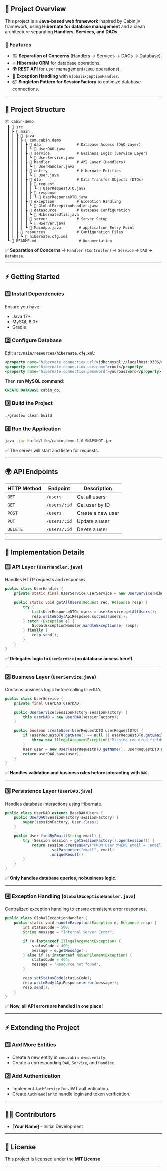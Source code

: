 ## **🚀 Project Overview**
This project is a **Java-based web framework** inspired by Cabin.jv framework, using **Hibernate for database management** and a clean architecture separating **Handlers, Services, and DAOs**.

### **🔹 Features**
- 🏗 **Separation of Concerns** (Handlers → Services → DAOs → Database).
- 🔥 **Hibernate ORM** for database operations.
- 🌍 **REST API** for user management (`CRUD` operations).
- 🔧 **Exception Handling** with `GlobalExceptionHandler`.
- 📦 **Singleton Pattern for SessionFactory** to optimize database connections.

---

## **📂 Project Structure**
```
📦 cabin-demo
 ┣ 📂 src
 ┃ ┣ 📂 main
 ┃ ┃ ┣ 📂 java
 ┃ ┃ ┃ ┣ 📂 com.cabin.demo
 ┃ ┃ ┃ ┃ ┣ 📂 dao                # Database Access (DAO Layer)
 ┃ ┃ ┃ ┃ ┃ ┗ 📜 UserDAO.java
 ┃ ┃ ┃ ┃ ┣ 📂 service            # Business Logic (Service Layer)
 ┃ ┃ ┃ ┃ ┃ ┗ 📜 UserService.java
 ┃ ┃ ┃ ┃ ┣ 📂 handler            # API Layer (Handlers)
 ┃ ┃ ┃ ┃ ┃ ┗ 📜 UserHandler.java
 ┃ ┃ ┃ ┃ ┣ 📂 entity             # Hibernate Entities
 ┃ ┃ ┃ ┃ ┃ ┗ 📜 User.java
 ┃ ┃ ┃ ┃ ┣ 📂 dto                # Data Transfer Objects (DTOs)
 ┃ ┃ ┃ ┃ ┃ ┣ 📂 request
 ┃ ┃ ┃ ┃ ┃ ┃ ┗ 📜 UserRequestDTO.java
 ┃ ┃ ┃ ┃ ┃ ┣ 📂 response
 ┃ ┃ ┃ ┃ ┃ ┃ ┗ 📜 UserResponseDTO.java
 ┃ ┃ ┃ ┃ ┣ 📂 exception          # Exception Handling
 ┃ ┃ ┃ ┃ ┃ ┗ 📜 GlobalExceptionHandler.java
 ┃ ┃ ┃ ┃ ┣ 📂 datasource         # Database Configuration
 ┃ ┃ ┃ ┃ ┃ ┗ 📜 HibernateUtil.java
 ┃ ┃ ┃ ┃ ┣ 📂 server             # Server Setup
 ┃ ┃ ┃ ┃ ┃ ┗ 📜 HServer.java
 ┃ ┃ ┃ ┃ ┗ 📜 MainApp.java        # Application Entry Point
 ┃ ┃ ┣ 📂 resources              # Configuration Files
 ┃ ┃ ┃ ┗ 📜 hibernate.cfg.xml
 ┗ 📜 README.md                   # Documentation
```
✅ **Separation of Concerns** → `Handler (Controller)` → `Service` → `DAO` → `Database`.

---

## **⚡️ Getting Started**
### **1️⃣ Install Dependencies**
Ensure you have:
- Java 17+
- MySQL 8.0+
- Gradle

### **2️⃣ Configure Database**
Edit **`src/main/resources/hibernate.cfg.xml`**:
```xml
<property name="hibernate.connection.url">jdbc:mysql://localhost:3306/cabin_db?useSSL=false</property>
<property name="hibernate.connection.username">root</property>
<property name="hibernate.connection.password">yourpassword</property>
```
Then **run MySQL command**:
```sql
CREATE DATABASE cabin_db;
```

### **3️⃣ Build the Project**
```bash
./gradlew clean build
```

### **4️⃣ Run the Application**
```bash
java -jar build/libs/cabin-demo-1.0-SNAPSHOT.jar
```
✅ The server will start and listen for requests.

---

## **🌍 API Endpoints**
| HTTP Method | Endpoint          | Description |
|------------|------------------|-------------|
| `GET`      | `/users`          | Get all users |
| `GET`      | `/users/:id`      | Get user by ID |
| `POST`     | `/users`          | Create a new user |
| `PUT`      | `/users/:id`      | Update a user |
| `DELETE`   | `/users/:id`      | Delete a user |

---

## **🔹 Implementation Details**
### **1️⃣ API Layer (`UserHandler.java`)**
Handles HTTP requests and responses.
```java
public class UserHandler {
    private static final UserService userService = new UserService(HibernateUtil.getSessionFactory());

    public static void getAllUsers(Request req, Response resp) {
        try {
            List<UserResponseDTO> users = userService.getAllUsers();
            resp.writeBody(ApiResponse.success(users));
        } catch (Exception e) {
            GlobalExceptionHandler.handleException(e, resp);
        } finally {
            resp.send();
        }
    }
}
```
✅ **Delegates logic to `UserService` (no database access here!).**

---

### **2️⃣ Business Layer (`UserService.java`)**
Contains business logic before calling `UserDAO`.
```java
public class UserService {
    private final UserDAO userDAO;

    public UserService(SessionFactory sessionFactory) {
        this.userDAO = new UserDAO(sessionFactory);
    }

    public boolean createUser(UserRequestDTO userRequestDTO) {
        if (userRequestDTO.getName() == null || userRequestDTO.getEmail() == null) {
            throw new IllegalArgumentException("Missing required fields");
        }
        User user = new User(userRequestDTO.getName(), userRequestDTO.getEmail());
        return userDAO.save(user);
    }
}
```
✅ **Handles validation and business rules before interacting with `DAO`.**

---

### **3️⃣ Persistence Layer (`UserDAO.java`)**
Handles database interactions using Hibernate.
```java
public class UserDAO extends BaseDAO<User> {
    public UserDAO(SessionFactory sessionFactory) {
        super(sessionFactory, User.class);
    }

    public User findByEmail(String email) {
        try (Session session = getSessionFactory().openSession()) {
            return session.createQuery("FROM User WHERE email = :email", User.class)
                    .setParameter("email", email)
                    .uniqueResult();
        }
    }
}
```
✅ **Only handles database queries, no business logic.**

---

### **4️⃣ Exception Handling (`GlobalExceptionHandler.java`)**
Centralized exception handling to ensure consistent error responses.
```java
public class GlobalExceptionHandler {
    public static void handleException(Exception e, Response resp) {
        int statusCode = 500;
        String message = "Internal Server Error";

        if (e instanceof IllegalArgumentException) {
            statusCode = 400;
            message = e.getMessage();
        } else if (e instanceof NoSuchElementException) {
            statusCode = 404;
            message = "Resource not found";
        }

        resp.setStatusCode(statusCode);
        resp.writeBody(ApiResponse.error(message));
        resp.send();
    }
}
```
✅ **Now, all API errors are handled in one place!**

---

## **⚡️ Extending the Project**
### **1️⃣ Add More Entities**
- Create a new entity in `com.cabin.demo.entity`.
- Create a corresponding `DAO`, `Service`, and `Handler`.

### **2️⃣ Add Authentication**
- Implement `AuthService` for JWT authentication.
- Create `AuthHandler` to handle login and token verification.

---

## **👨‍💻 Contributors**
- **[Your Name]** - Initial Development

---

## **📄 License**
This project is licensed under the **MIT License**.

---